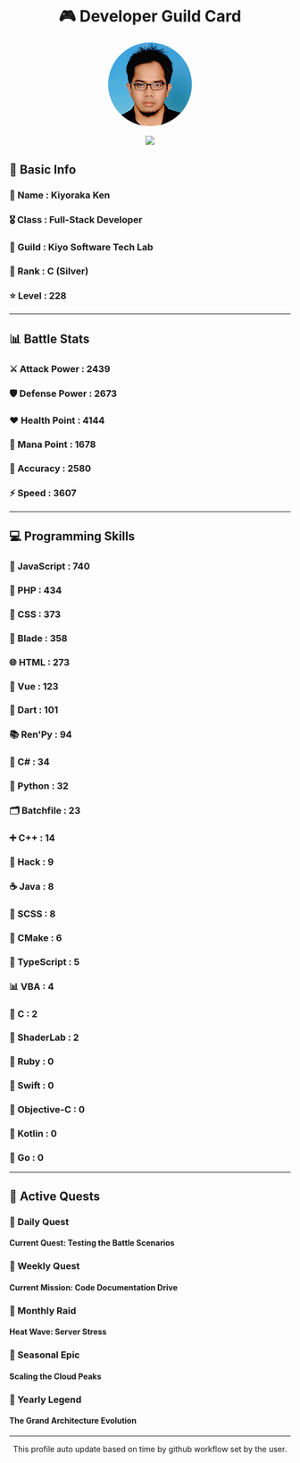 <div align="center">

# 🎮 Developer Guild Card

<!-- Replace with your profile image -->
<img src="./assets/profile.png" width="150" height="150" style="border-radius: 50%"/>

![](https://komarev.com/ghpvc/?username=Kiyoraka&style=flat)
</div>

##  📌 Basic Info
### 👤 Name : Kiyoraka Ken
### 🎖️ Class : Full-Stack Developer
### 🎪 Guild : Kiyo Software Tech Lab 
### 🥈 Rank : C (Silver)
### ⭐ Level : 228

---
## 📊 Battle Stats

### ⚔️ Attack Power  : 2439 
### 🛡️ Defense Power : 2673 
### ❤️ Health Point  : 4144 
### 🔮 Mana Point    : 1678 
### 🎯 Accuracy      : 2580 
### ⚡ Speed         : 3607

---
## 💻 Programming Skills

### 📜 JavaScript : 740
### 🐘 PHP : 434
### 🎨 CSS : 373
### 🧷 Blade : 358
### 🌐 HTML : 273
### 💚 Vue : 123
### 🎯 Dart : 101
### 📚 Ren'Py : 94
### 🎯 C# : 34
### 🐍 Python : 32
### 🗂️ Batchfile : 23
### ➕ C++ : 14
### 🧬 Hack : 9
### ☕ Java : 8
### 🎨 SCSS : 8
### 🧱 CMake : 6
### 🔷 TypeScript : 5
### 📊 VBA : 4
### 🎯 C : 2
### 📄 ShaderLab : 2
### 💎 Ruby : 0
### 📱 Swift : 0
### 🍎 Objective-C : 0
### 🔰 Kotlin : 0
### 🐹 Go : 0

---
## 📜 Active Quests

### 🌅 Daily Quest

#### Current Quest: Testing the Battle Scenarios

### 📅 Weekly Quest
#### Current Mission: Code Documentation Drive

### 🌙 Monthly Raid
#### Heat Wave: Server Stress

### 🌠 Seasonal Epic
#### Scaling the Cloud Peaks

### 👑 Yearly Legend
#### The Grand Architecture Evolution

---
<div align="center">
  This profile auto update based on time by github workflow set by the user.
</div>